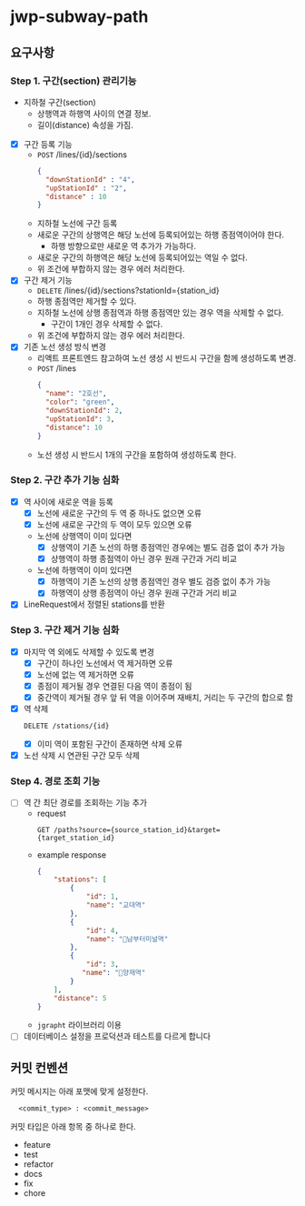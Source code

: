 # jwp-subway-path

## 요구사항

### Step 1. 구간(section) 관리기능

- 지하철 구간(section)
    - 상행역과 하행역 사이의 연결 정보.
    - 길이(distance) 속성을 가짐.
- [x] 구간 등록 기능
    - `POST` /lines/{id}/sections
      ```json
      {
        "downStationId" : "4",
        "upStationId" : "2",
        "distance" : 10
      }
      ```
    - 지하철 노선에 구간 등록
    - 새로운 구간의 상행역은 해당 노선에 등록되어있는 하행 종점역이어야 한다.
        - 하행 방향으로만 새로운 역 추가가 가능하다.
    - 새로운 구간의 하행역은 해당 노선에 등록되어있는 역일 수 없다.
    - 위 조건에 부합하지 않는 경우 에러 처리한다.
- [x] 구간 제거 기능
    - `DELETE` /lines/{id}/sections?stationId={station_id}
    - 하행 종점역만 제거할 수 있다.
    - 지하철 노선에 상행 종점역과 하행 종점역만 있는 경우 역을 삭제할 수 없다.
        - 구간이 1개인 경우 삭제할 수 없다.
    - 위 조건에 부합하지 않는 경우 에러 처리한다.
- [x] 기존 노선 생성 방식 변경
    - 리액트 프론트엔드 참고하여 노선 생성 시 반드시 구간을 함께 생성하도록 변경.
    - `POST` /lines
      ```json
      {
        "name": "2호선",
        "color": "green",
        "downStationId": 2,
        "upStationId": 3,
        "distance": 10
      }
      ```
    - 노선 생성 시 반드시 1개의 구간을 포함하여 생성하도록 한다.

### Step 2. 구간 추가 기능 심화

- [x] 역 사이에 새로운 역을 등록
    - [x] 노선에 새로운 구간의 두 역 중 하나도 없으면 오류
    - [x] 노선에 새로운 구간의 두 역이 모두 있으면 오류
    - 노선에 상행역이 이미 있다면
        - [x] 상행역이 기존 노선의 하행 종점역인 경우에는 별도 검증 없이 추가 가능
        - [x] 상행역이 하행 종점역이 아닌 경우 원래 구간과 거리 비교
    - 노선에 하행역이 이미 있다면
        - [x] 하행역이 기존 노선의 상행 종점역인 경우 별도 검증 없이 추가 가능
        - [x] 하행역이 상행 종점역이 아닌 경우 원래 구간과 거리 비교
- [x] LineRequest에서 정렬된 stations를 반환

### Step 3. 구간 제거 기능 심화

- [x] 마지막 역 외에도 삭제할 수 있도록 변경
    - [x] 구간이 하나인 노선에서 역 제거하면 오류
    - [x] 노선에 없는 역 제거하면 오류
    - [x] 종점이 제거될 경우 연결된 다음 역이 종점이 됨
    - [x] 중간역이 제거될 경우 앞 뒤 역을 이어주며 재배치, 거리는 두 구간의 합으로 함
- [x] 역 삭제
    ```
    DELETE /stations/{id}
    ```
    - [x] 이미 역이 포함된 구간이 존재하면 삭제 오류
- [x] 노선 삭제 시 연관된 구간 모두 삭제

### Step 4. 경로 조회 기능

- [ ] 역 간 최단 경로를 조회하는 기능 추가
    - request
      ```shell
      GET /paths?source={source_station_id}&target={target_station_id}
      ```
    - example response
        ```json
        {
            "stations": [
                {
                    "id": 1,
                    "name": "교대역"
                },
                {
                    "id": 4,
                    "name": "남부터미널역"
                },
                {
                    "id": 3,
                   "name": "양재역"
                }
            ],
            "distance": 5
        }
        ```
    - `jgrapht` 라이브러리 이용
- [ ] 데이터베이스 설정을 프로덕션과 테스트를 다르게 합니다

## 커밋 컨벤션

커밋 메시지는 아래 포맷에 맞게 설정한다.

```shell
  <commit_type> : <commit_message>
```

커밋 타입은 아래 항목 중 하나로 한다.

- feature
- test
- refactor
- docs
- fix
- chore